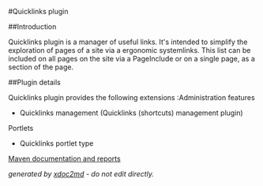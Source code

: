 
#Quicklinks plugin

##Introduction

Quicklinks plugin is a manager of useful links. It's intended to simplify the exploration of pages of a site via a ergonomic systemlinks. This list can be included on all pages on the site via a PageInclude or on a single page, as a section of the page.

##Plugin details

Quicklinks plugin provides the following extensions :Administration features

 
* Quicklinks management (Quicklinks (shortcuts) management plugin)

Portlets

 
* Quicklinks portlet type




[Maven documentation and reports](http://dev.lutece.paris.fr/plugins/plugin-quicklinks/)



 *generated by [xdoc2md](https://github.com/lutece-platform/tools-maven-xdoc2md-plugin) - do not edit directly.*